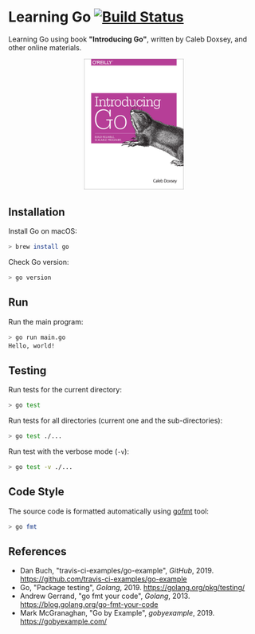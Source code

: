 # Learning Go [![Build Status][actions-img]][actions]

Learning Go using book **"Introducing Go"**, written by Caleb Doxsey, and other
online materials.

<p align="center">
  <a href="https://amzn.to/31Mz7E1">
    <img src="img/introducing-go.jpg" width="200" alt="Caleb Doxsey, Introducing Go" />
  </a>
</p>

## Installation

Install Go on macOS:

```sh
> brew install go
```

Check Go version:

```sh
> go version
```

## Run

Run the main program:

```sh
> go run main.go
Hello, world!
```

## Testing

Run tests for the current directory:

```sh
> go test
```

Run tests for all directories (current one and the sub-directories):

```sh
> go test ./...
```

Run test with the verbose mode (`-v`):

```sh
> go test -v ./...
```

## Code Style

The source code is formatted automatically using
[gofmt](https://golang.org/cmd/gofmt/) tool:

```sh
> go fmt
```

## References

- Dan Buch, "travis-ci-examples/go-example", _GitHub_, 2019.
  <https://github.com/travis-ci-examples/go-example>
- Go, "Package testing", _Golang_, 2019.
  <https://golang.org/pkg/testing/>
- Andrew Gerrand, "go fmt your code", _Golang_, 2013.
  <https://blog.golang.org/go-fmt-your-code>
- Mark McGranaghan, "Go by Example", _gobyexample_, 2019.
  <https://gobyexample.com/>

[actions]: https://github.com/mincong-h/learning-go/actions
[actions-img]: https://github.com/mincong-h/learning-go/workflows/Actions/badge.svg
